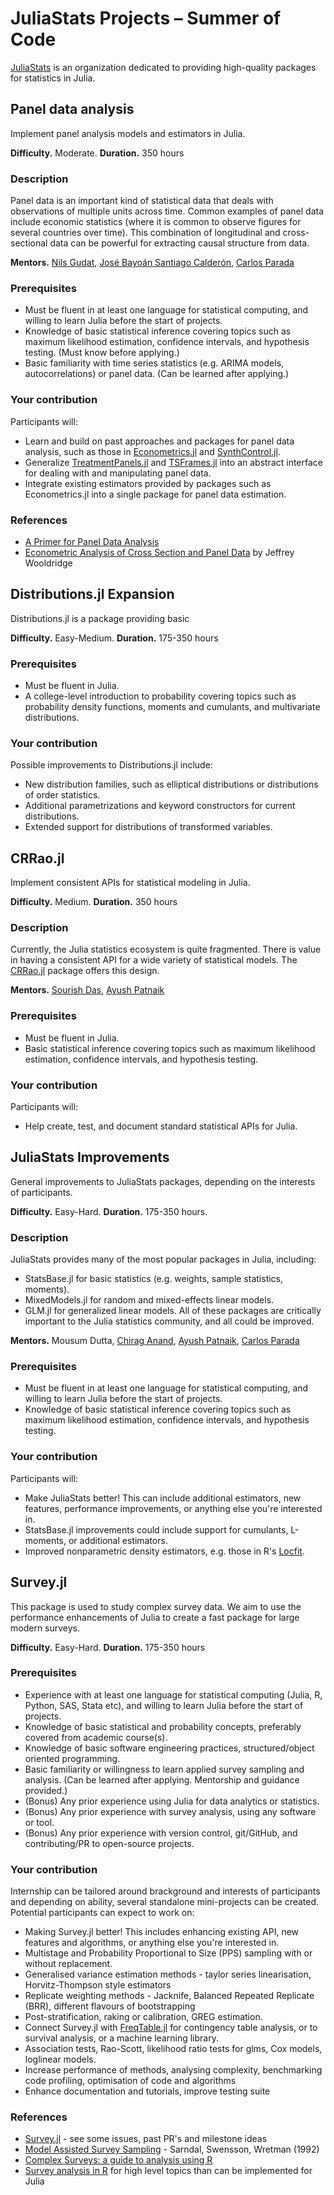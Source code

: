 # JuliaStats Projects – Summer of Code

[JuliaStats](https://github.com/JuliaStats) is an organization dedicated to providing high-quality packages for statistics in Julia.


## Panel data analysis

Implement panel analysis models and estimators in Julia.

**Difficulty.** Moderate. **Duration.** 350 hours

### Description

Panel data is an important kind of statistical data that deals with
observations of multiple units across time. Common examples of panel
data include economic statistics (where it is common to observe
figures for several countries over time). This combination of longitudinal 
and cross-sectional data can be powerful for extracting causal
structure from data.

**Mentors.** [Nils Gudat](https://github.com/nilshg), [José Bayoán Santiago Calderón](https://github.com/Nosferican), [Carlos Parada](https://github.com/ParadaCarleton/)

### Prerequisites

-   Must be fluent in at least one language for statistical computing, and 
    willing to learn Julia before the start of projects.
-   Knowledge of basic statistical inference covering topics such as maximum
    likelihood estimation, confidence intervals, and hypothesis testing. (Must
    know before applying.)
-   Basic familiarity with time series statistics (e.g. ARIMA models, autocorrelations) 
    or panel data. (Can be learned after applying.)


### Your contribution

Participants will:

-   Learn and build on past approaches and packages for panel data analysis,
    such as those in [Econometrics.jl](https://github.com/Nosferican/Econometrics.jl) 
    and [SynthControl.jl](https://github.com/nilshg/SynthControl.jl).
-   Generalize [TreatmentPanels.jl](https://github.com/nilshg/TreatmentPanels.jl) 
    and [TSFrames.jl](https://github.com/xKDR/TSFrames.jl) into an abstract interface
    for dealing with and manipulating panel data.
-   Integrate existing estimators provided by packages such as Econometrics.jl 
    into a single package for panel data estimation.


### References

-   [A Primer for Panel Data Analysis](http://web.pdx.edu/~crkl/ec510/pda_yaffee.pdf)
-   [Econometric Analysis of Cross Section and Panel Data](https://mitpress.mit.edu/books/econometric-analysis-cross-section-and-panel-data-second-edition) by Jeffrey Wooldridge


## Distributions.jl Expansion

Distributions.jl is a package providing basic 

**Difficulty.** Easy-Medium. **Duration.** 175-350 hours

### Prerequisites

-   Must be fluent in Julia.
-   A college-level introduction to probability covering topics such as
    probability density functions, moments and cumulants, and multivariate
    distributions.

### Your contribution

Possible improvements to Distributions.jl include:
-   New distribution families, such as elliptical distributions or
    distributions of order statistics.
-   Additional parametrizations and keyword constructors for current 
    distributions.
-   Extended support for distributions of transformed variables.


## CRRao.jl

Implement consistent APIs for statistical modeling in Julia. 

**Difficulty.** Medium. **Duration.** 350 hours

### Description

Currently, the Julia statistics ecosystem is quite fragmented. There is 
value in having a consistent API for a wide variety of statistical models. 
The [CRRao.jl](https://github.com/xKDR/CRRao.jl) package offers this design.

**Mentors.** [Sourish Das](https://www.cmi.ac.in/~sourish/), [Ayush Patnaik](https://github.com/ayushpatnaikgit)

### Prerequisites

-   Must be fluent in Julia.
-   Basic statistical inference covering topics such as maximum
    likelihood estimation, confidence intervals, and hypothesis testing.

### Your contribution

Participants will:

-   Help create, test, and document standard statistical APIs for Julia.


## JuliaStats Improvements 

General improvements to JuliaStats packages, depending on the interests 
of participants.

**Difficulty.** Easy-Hard. **Duration.** 175-350 hours.

### Description

JuliaStats provides many of the most popular packages in Julia, including:
-   StatsBase.jl for basic statistics (e.g. weights, sample statistics,
    moments). 
-   MixedModels.jl for random and mixed-effects linear models. 
-   GLM.jl for generalized linear models. 
All of these packages are critically important to the Julia statistics
community, and all could be improved.


**Mentors.** Mousum Dutta, [Chirag Anand](https://github.com/chiraganand), [Ayush Patnaik](https://github.com/ayushpatnaikgit), [Carlos Parada](https://github.com/paradacarleton)

### Prerequisites

-   Must be fluent in at least one language for statistical computing, and 
    willing to learn Julia before the start of projects.
-   Knowledge of basic statistical inference covering topics such as maximum
    likelihood estimation, confidence intervals, and hypothesis testing.


### Your contribution

Participants will:

-   Make JuliaStats better! This can include additional estimators,
    new features, performance improvements, or anything else you're
    interested in.
-   StatsBase.jl improvements could include support for cumulants,
    L-moments, or additional estimators.
-   Improved nonparametric density estimators, e.g. those in R's
    [Locfit](https://cran.r-project.org/web/packages/locfit/index.html).
    
    
## Survey.jl
This package is used to study complex survey data. We aim to use the performance enhancements of Julia to create a fast package for large modern surveys. 

**Difficulty.** Easy-Hard. **Duration.** 175-350 hours

### Prerequisites

-   Experience with at least one language for statistical computing (Julia, R, Python, SAS, Stata etc), and 
    willing to learn Julia before the start of projects.
-   Knowledge of basic statistical and probability concepts, preferably covered from academic course(s).
-   Knowledge of basic software engineering practices, structured/object oriented programming.
-   Basic familiarity or willingness to learn applied survey sampling and analysis. (Can be learned after applying. Mentorship and guidance provided.)
-   (Bonus) Any prior experience using Julia for data analytics or statistics.
-   (Bonus) Any prior experience with survey analysis, using any software or tool.
-   (Bonus) Any prior experience with version control, git/GitHub, and contributing/PR to open-source projects.

### Your contribution

Internship can be tailored around brackground and interests of participants and depending on ability, several standalone mini-projects can be created. Potential participants can expect to work on:
-   Making Survey.jl better! This includes enhancing existing API, new features and algorithms, or anything else you're
    interested in.
-   Multistage and Probability Proportional to Size (PPS) sampling with or without replacement.
-   Generalised variance estimation methods - taylor series linearisation, Horvitz-Thompson style estimators
-   Replicate weighting methods - Jacknife, Balanced Repeated Replicate (BRR), different flavours of bootstrapping
-   Post-stratification, raking or calibration, GREG estimation.
-   Connect Survey.jl with [FreqTable.jl](https://github.com/nalimilan/FreqTables.jl) for contingency table analysis, or to survival analysis, or a machine learning library.
-   Association tests, Rao-Scott, likelihood ratio tests for glms, Cox models, loglinear models.
-   Increase performance of methods, analysing complexity, benchmarking code profiling, optimisation of code and algorithms
-   Enhance documentation and tutorials, improve testing suite

### References

-   [Survey.jl](https://github.com/xKDR/Survey.jl) - see some issues, past PR's and milestone ideas
-   [Model Assisted Survey Sampling](https://d-nb.info/969712979/04) - Sarndal, Swensson, Wretman (1992)
-   [Complex Surveys: a guide to analysis using R](https://r-survey.r-forge.r-project.org/svybook/)
-   [Survey analysis in R](https://r-survey.r-forge.r-project.org/survey/) for high level topics than can be implemented for Julia

